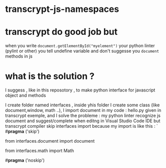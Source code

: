 # transcrypt-js-namespaces

# transcrypt do good job but

when you write   `document.getElementById("myelement")` your python linter  (pylint or other)   you tell undefine variable and don't suggesse you  `document` methods in js

# what is the solution ?

I suggess , like in this reposotory  , to make python interface for javascript object and methods 

I create folder named  interfaces , inside yhis folder I create  some class (like document,window, math ..), I import document in my code : hello.py given in transcrypt exemple,
and I solve the probleme : my python linter  recognize js document  and suggest/complete when editng in Visual Studio Code IDE  but transcrypt compiler skip interfaces import because
my import is like this :
`
#__pragma__ ('skip') 

from interfaces.document import document

from interfaces.math import Math

#__pragma__ ('noskip')

`
`

